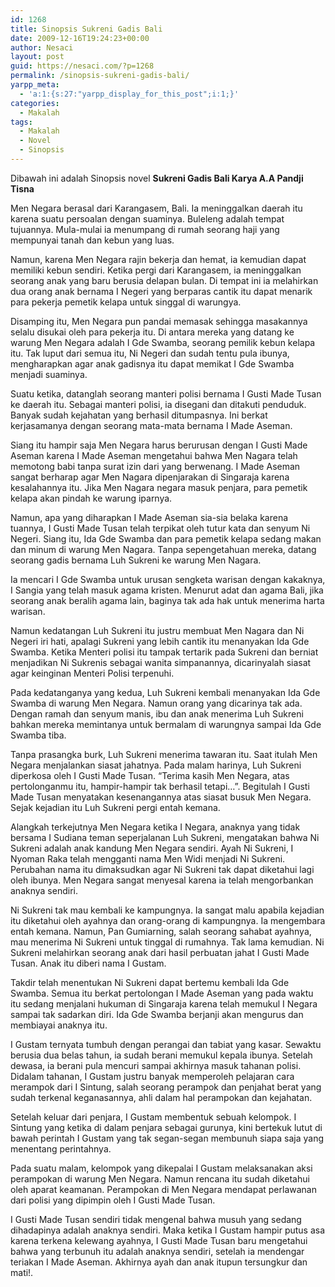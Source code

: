 ```yaml
---
id: 1268
title: Sinopsis Sukreni Gadis Bali
date: 2009-12-16T19:24:23+00:00
author: Nesaci
layout: post
guid: https://nesaci.com/?p=1268
permalink: /sinopsis-sukreni-gadis-bali/
yarpp_meta:
  - 'a:1:{s:27:"yarpp_display_for_this_post";i:1;}'
categories:
  - Makalah
tags:
  - Makalah
  - Novel
  - Sinopsis
---
```

Dibawah ini adalah Sinopsis novel **Sukreni Gadis Bali Karya A.A Pandji Tisna**

Men Negara berasal dari Karangasem, Bali. Ia meninggalkan daerah itu karena suatu persoalan dengan suaminya. Buleleng adalah tempat tujuannya. Mula-mulai ia menumpang di rumah seorang haji yang mempunyai tanah dan kebun yang luas.

Namun, karena Men Negara rajin bekerja dan hemat, ia kemudian dapat memiliki kebun sendiri. Ketika pergi dari Karangasem, ia meninggalkan seorang anak yang baru berusia delapan bulan. Di tempat ini ia melahirkan dua orang anak bernama I Negeri yang berparas cantik itu dapat menarik para pekerja pemetik kelapa untuk singgal di warungya.

Disamping itu, Men Negara pun pandai memasak sehingga masakannya selalu disukai oleh para pekerja itu. Di antara mereka yang datang ke warung Men Negara adalah I Gde Swamba, seorang pemilik kebun kelapa itu. Tak luput dari semua itu, Ni Negeri dan sudah tentu pula ibunya, mengharapkan agar anak gadisnya itu dapat memikat I Gde Swamba menjadi suaminya.

Suatu ketika, datanglah seorang manteri polisi bernama I Gusti Made Tusan ke daerah itu. Sebagai manteri polisi, ia disegani dan ditakuti penduduk. Banyak sudah kejahatan yang berhasil ditumpasnya. Ini berkat kerjasamanya dengan seorang mata-mata bernama I Made Aseman.

Siang itu hampir saja Men Negara harus berurusan dengan I Gusti Made Aseman karena I Made Aseman mengetahui bahwa Men Nagara telah memotong babi tanpa surat izin dari yang berwenang. I Made Aseman sangat berharap agar Men Nagara dipenjarakan di Singaraja karena kesalahannya itu. Jika Men Nagara negara masuk penjara, para pemetik kelapa akan pindah ke warung iparnya.

Namun, apa yang diharapkan I Made Aseman sia-sia belaka karena tuannya, I Gusti Made Tusan telah terpikat oleh tutur kata dan senyum Ni Negeri. Siang itu, Ida Gde Swamba dan para pemetik kelapa sedang makan dan minum di warung Men Nagara. Tanpa sepengetahuan mereka, datang seorang gadis bernama Luh Sukreni ke warung Men Nagara.

Ia mencari I Gde Swamba untuk urusan sengketa warisan dengan kakaknya, I Sangia yang telah masuk agama kristen. Menurut adat dan agama Bali, jika seorang anak beralih agama lain, baginya tak ada hak untuk menerima harta warisan.

Namun kedatangan Luh Sukreni itu justru membuat Men Nagara dan Ni Negeri iri hati, apalagi Sukreni yang lebih cantik itu menanyakan Ida Gde Swamba. Ketika Menteri polisi itu tampak tertarik pada Sukreni dan berniat menjadikan Ni Sukrenis sebagai wanita simpanannya, dicarinyalah siasat agar keinginan Menteri Polisi terpenuhi.

Pada kedatanganya yang kedua, Luh Sukreni kembali menanyakan Ida Gde Swamba di warung Men Negara. Namun orang yang dicarinya tak ada. Dengan ramah dan senyum manis, ibu dan anak menerima Luh Sukreni bahkan mereka memintanya untuk bermalam di warungnya sampai Ida Gde Swamba tiba.

Tanpa prasangka burk, Luh Sukreni menerima tawaran itu. Saat itulah Men Negara menjalankan siasat jahatnya. Pada malam harinya, Luh Sukreni diperkosa oleh I Gusti Made Tusan. “Terima kasih Men Negara, atas pertolonganmu itu, hampir-hampir tak berhasil tetapi…”. Begitulah I Gusti Made Tusan menyatakan kesenangannya atas siasat busuk Men Negara. Sejak kejadian itu Luh Sukreni pergi entah kemana.

Alangkah terkejutnya Men Negara ketika I Negara, anaknya yang tidak bersama I Sudiana teman seperjalanan Luh Sukreni, mengatakan bahwa Ni Sukreni adalah anak kandung Men Negara sendiri. Ayah Ni Sukreni, I Nyoman Raka telah mengganti nama Men Widi menjadi Ni Sukreni. Perubahan nama itu dimaksudkan agar Ni Sukreni tak dapat diketahui lagi oleh ibunya. Men Negara sangat menyesal karena ia telah mengorbankan anaknya sendiri.

Ni Sukreni tak mau kembali ke kampungnya. Ia sangat malu apabila kejadian itu diketahui oleh ayahnya dan orang-orang di kampungnya. Ia mengembara entah kemana. Namun, Pan Gumiarning, salah seorang sahabat ayahnya, mau menerima Ni Sukreni untuk tinggal di rumahnya. Tak lama kemudian. Ni Sukreni melahirkan seorang anak dari hasil perbuatan jahat I Gusti Made Tusan. Anak itu diberi nama I Gustam.

Takdir telah menentukan Ni Sukreni dapat bertemu kembali Ida Gde Swamba. Semua itu berkat pertolongan I Made Aseman yang pada waktu itu sedang menjalani hukuman di Singaraja karena telah memukul I Negara sampai tak sadarkan diri. Ida Gde Swamba berjanji akan mengurus dan membiayai anaknya itu.

I Gustam ternyata tumbuh dengan perangai dan tabiat yang kasar. Sewaktu berusia dua belas tahun, ia sudah berani memukul kepala ibunya. Setelah dewasa, ia berani pula mencuri sampai akhirnya masuk tahanan polisi. Didalam tahanan, I Gustam justru banyak memperoleh pelajaran cara merampok dari I Sintung, salah seorang perampok dan penjahat berat yang sudah terkenal keganasannya, ahli dalam hal perampokan dan kejahatan.

Setelah keluar dari penjara, I Gustam membentuk sebuah kelompok. I Sintung yang ketika di dalam penjara sebagai gurunya, kini bertekuk lutut di bawah perintah I Gustam yang tak segan-segan membunuh siapa saja yang menentang perintahnya.

Pada suatu malam, kelompok yang dikepalai I Gustam melaksanakan aksi perampokan di warung Men Negara. Namun rencana itu sudah diketahui oleh aparat keamanan. Perampokan di Men Negara mendapat perlawanan dari polisi yang dipimpin oleh I Gusti Made Tusan.

I Gusti Made Tusan sendiri tidak mengenal bahwa musuh yang sedang dihadapinya adalah anaknya sendiri. Maka ketika I Gustam hampir putus asa karena terkena kelewang ayahnya, I Gusti Made Tusan baru mengetahui bahwa yang terbunuh itu adalah anaknya sendiri, setelah ia mendengar teriakan I Made Aseman. Akhirnya ayah dan anak itupun tersungkur dan mati!.